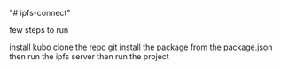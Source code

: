 "# ipfs-connect" 

few steps to run

install kubo
clone the repo 
git install the package from the package.json
then run the ipfs server
then run the project 
